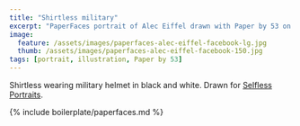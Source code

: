 ```yaml
---
title: "Shirtless military"
excerpt: "PaperFaces portrait of Alec Eiffel drawn with Paper by 53 on an iPad."
image: 
  feature: /assets/images/paperfaces-alec-eiffel-facebook-lg.jpg
  thumb: /assets/images/paperfaces-alec-eiffel-facebook-150.jpg
tags: [portrait, illustration, Paper by 53]
---
```


Shirtless wearing military helmet in black and white. Drawn for [Selfless Portraits](http://selflessportraits.com).

{% include boilerplate/paperfaces.md %}